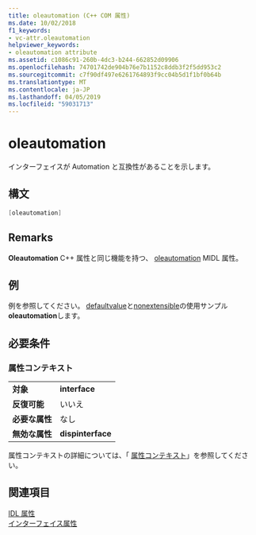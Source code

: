 ```yaml
---
title: oleautomation (C++ COM 属性)
ms.date: 10/02/2018
f1_keywords:
- vc-attr.oleautomation
helpviewer_keywords:
- oleautomation attribute
ms.assetid: c1086c91-260b-4dc3-b244-662852d09906
ms.openlocfilehash: 74701742de904b76e7b1152c8ddb3f2f5dd953c2
ms.sourcegitcommit: c7f90df497e6261764893f9cc04b5d1f1bf0b64b
ms.translationtype: MT
ms.contentlocale: ja-JP
ms.lasthandoff: 04/05/2019
ms.locfileid: "59031713"
---
```

# <a name="oleautomation"></a>oleautomation

インターフェイスが Automation と互換性があることを示します。

## <a name="syntax"></a>構文

```cpp
[oleautomation]
```

## <a name="remarks"></a>Remarks

**Oleautomation** C++ 属性と同じ機能を持つ、 [oleautomation](/windows/desktop/Midl/oleautomation) MIDL 属性。

## <a name="example"></a>例

例を参照してください。 [defaultvalue](defaultvalue.md)と[nonextensible](nonextensible.md)の使用サンプル**oleautomation**します。

## <a name="requirements"></a>必要条件

### <a name="attribute-context"></a>属性コンテキスト

|||
|-|-|
|**対象**|**interface**|
|**反復可能**|いいえ|
|**必要な属性**|なし|
|**無効な属性**|**dispinterface**|

属性コンテキストの詳細については、「 [属性コンテキスト](cpp-attributes-com-net.md#contexts)」を参照してください。

## <a name="see-also"></a>関連項目

[IDL 属性](idl-attributes.md)<br/>
[インターフェイス属性](interface-attributes.md)
